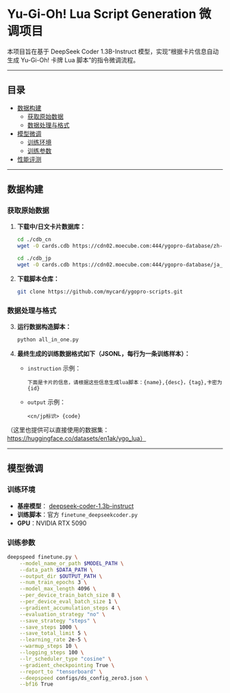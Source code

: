 # Yu-Gi-Oh! Lua Script Generation 微调项目

本项目旨在基于 DeepSeek Coder 1.3B-Instruct 模型，实现“根据卡片信息自动生成 Yu-Gi-Oh! 卡牌 Lua 脚本”的指令微调流程。

---

## 目录

- [数据构建](#数据构建)
    - [获取原始数据](#获取原始数据)
    - [数据处理与格式](#数据处理与格式)
- [模型微调](#模型微调)
    - [训练环境](#训练环境)
    - [训练参数](#训练参数)
- [性能评测](#性能评测)

---

## 数据构建

### 获取原始数据

1. **下载中/日文卡片数据库：**
    ```bash
    cd ./cdb_cn
    wget -O cards.cdb https://cdn02.moecube.com:444/ygopro-database/zh-CN/cards.cdb

    cd ./cdb_jp
    wget -O cards.cdb https://cdn02.moecube.com:444/ygopro-database/ja_JP/cards.cdb
    ```

2. **下载脚本仓库：**
    ```bash
    git clone https://github.com/mycard/ygopro-scripts.git
    ```

### 数据处理与格式

3. **运行数据构造脚本：**
    ```bash
    python all_in_one.py
    ```

4. **最终生成的训练数据格式如下（JSONL，每行为一条训练样本）：**

    - `instruction` 示例：  
      ```
      下面是卡片的信息，请根据这些信息生成lua脚本：{name},{desc}，{tag},卡密为{id}
      ```
    - `output` 示例：  
      ```
      <cn/jp标识> {code}
      ```
（这里也提供可以直接使用的数据集：https://huggingface.co/datasets/en1ak/ygo_lua）

---

## 模型微调

### 训练环境

- **基座模型**： [deepseek-coder-1.3b-instruct](https://huggingface.co/deepseek-ai/deepseek-coder-1.3b-instruct)
- **训练脚本**：官方 `finetune_deepseekcoder.py`
- **GPU**：NVIDIA RTX 5090

### 训练参数

```bash
deepspeed finetune.py \
    --model_name_or_path $MODEL_PATH \
    --data_path $DATA_PATH \
    --output_dir $OUTPUT_PATH \
    --num_train_epochs 3 \
    --model_max_length 4096 \
    --per_device_train_batch_size 8 \
    --per_device_eval_batch_size 1 \
    --gradient_accumulation_steps 4 \
    --evaluation_strategy "no" \
    --save_strategy "steps" \
    --save_steps 1000 \
    --save_total_limit 5 \
    --learning_rate 2e-5 \
    --warmup_steps 10 \
    --logging_steps 100 \
    --lr_scheduler_type "cosine" \
    --gradient_checkpointing True \
    --report_to "tensorboard" \
    --deepspeed configs/ds_config_zero3.json \
    --bf16 True
